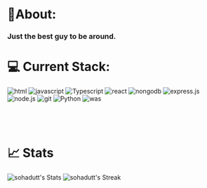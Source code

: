 #  🗿About:
### Just the best guy to be around.

# 💻 Current Stack:
![html](https://shields.io/badge/HTML-f06529?logo=html5&logoColor=white&labelColor=f06529)
![javascript](https://shields.io/badge/JavaScript-F7DF1E?logo=JavaScript&logoColor=000&style=plastic)
![Typescript](https://shields.io/badge/TypeScript-3178C6?logo=TypeScript&logoColor=FFF&style=plastic)
![react](https://img.shields.io/badge/-ReactJs-grey?logo=react&logoColor=sky&style=plastic)
![nongodb](https://img.shields.io/badge/-MongoDB-4DB33D?style=flat&logo=mongodb&logoColor=FFFFFF)
![express.js](https://img.shields.io/badge/Express.js-000000?logo=express&logoColor=fff&style=flat)
![node.js](https://img.shields.io/badge/Node.js-339933?logo=node.js&logoColor=white)
![git](https://shields.io/badge/GIT-181717?logo=github&logoColor=white&labelColor=f14e32)
![Python](https://img.shields.io/badge/python-3670A0?style=for-the-badge&style=plastic&logo=python&logoColor=ffdd54)
![was](https://img.shields.io/badge/AWS-232F3E?style=flat&logo=amazonwebservices&logoColor=white)
</br>

#
</br>

# 📈 Stats 


![sohadutt's Stats](https://github-readme-stats.vercel.app/api?username=sohadutt&theme=dracula&show_icons=true&hide_border=true&count_private=true)
![sohadutt's Streak](https://github-readme-streak-stats.herokuapp.com/?user=sohadutt&theme=dracula&hide_border=true)
